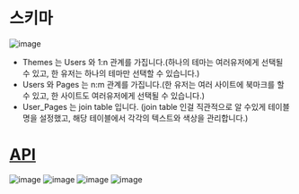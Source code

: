 # 스키마

![image](https://user-images.githubusercontent.com/72782088/118912338-9c96e380-b962-11eb-99a3-b2761f0110e9.png)

- Themes 는 Users 와 1:n 관계를 가집니다.(하나의 테마는 여러유저에게 선택될 수 있고, 한 유저는 하나의 테마만 선택할 수 있습니다.)
- Users 와 Pages 는 n:m 관계를 가집니다.(한 유저는 여러 사이트에 북마크를 할 수 있고, 한 사이트도 여러유저에게 선택될 수 있습니다.)
- User_Pages 는 join table 입니다. (join table 인걸 직관적으로 알 수있게 테이블명을 설정했고, 해당 테이블에서 각각의 텍스트와 색상을 관리합니다.)

# [API](https://app.gitbook.com/@sssver28/s/liner/)

![image](https://user-images.githubusercontent.com/72782088/118934668-8fd7b700-b985-11eb-9033-f2323116b882.png)
![image](https://user-images.githubusercontent.com/72782088/118934704-9c5c0f80-b985-11eb-8b42-0cbfa0b85b64.png)
![image](https://user-images.githubusercontent.com/72782088/118934746-a8e06800-b985-11eb-8990-25a504757c3f.png)
![image](https://user-images.githubusercontent.com/72782088/118938719-e8a94e80-b989-11eb-8c89-26482c466dad.png)

